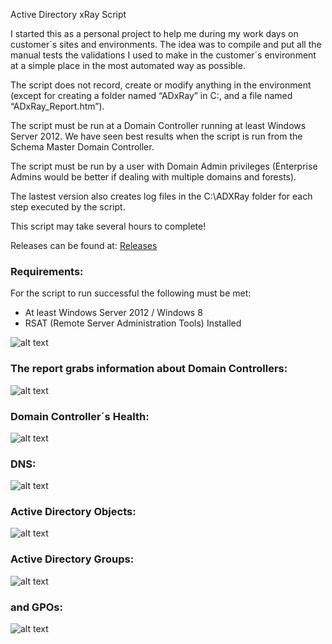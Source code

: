 Active Directory xRay Script

I started this as a personal project to help me during my work days on customer´s sites and environments. The idea was to compile and put all the manual tests the validations I used to make in the customer´s environment at a simple place in the most automated way as possible. 

The script does not record, create or modify anything in the environment (except for creating a folder named “ADxRay” in C:\, and a file named “ADxRay_Report.htm”). 

The script must be run at a Domain Controller running at least Windows Server 2012. We have seen best results when the script is run from the Schema Master Domain Controller.

The script must be run by a user with Domain Admin privileges (Enterprise Admins would be better if dealing with multiple domains and forests).

The lastest version also creates log files in the C:\ADXRay folder for each step executed by the script.

This script may take several hours to complete!

Releases can be found at: [Releases](https://github.com/Merola132/ADxRay/releases)

### Requirements:

For the script to run successful the following must be met:

 - At least Windows Server 2012 / Windows 8
 - RSAT (Remote Server Administration Tools) Installed



![alt text](https://github.com/Merola132/ADxRay/raw/master/Docs/0.png)


### The report grabs information about Domain Controllers:

![alt text](https://github.com/Merola132/ADxRay/raw/master/Docs/1.png)

### Domain Controller´s Health:

![alt text](https://github.com/Merola132/ADxRay/raw/master/Docs/2.png)

### DNS:

![alt text](https://github.com/Merola132/ADxRay/raw/master/Docs/3.png)

### Active Directory Objects:

![alt text](https://github.com/Merola132/ADxRay/raw/master/Docs/4.png)

### Active Directory Groups:

![alt text](https://github.com/Merola132/ADxRay/raw/master/Docs/5.png)

### and GPOs:

![alt text](https://github.com/Merola132/ADxRay/raw/master/Docs/6.png)
